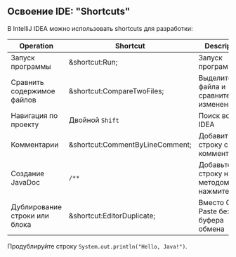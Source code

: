 ## Освоение IDE: "Shortcuts"

В IntelliJ IDEA можно использовать shortcuts для разработки:

| Operation                     | Shortcut                                                       | Description                                   |
|-------------------------------|----------------------------------------------------------------|-----------------------------------------------|
| Запуск программы              | <span class="shortcut">&shortcut:Run;</span>                   | Запуск программы                              |
| Сравнить содержимое файлов    | <span class="shortcut">&shortcut:CompareTwoFiles;</span>       | Выделите два файла и сравните изменения       |
| Навигация по проекту          | <span class="shortcut">Двойной ``Shift``</span>                | Поиск всего в IDEA                            |
| Комментарии                   | <span class="shortcut">&shortcut:CommentByLineComment;</span>  | Добавить строку с комментарием                |
| Создание JavaDoc              | <span class="shortcut">`/**`</span>                            | Добавьте строку над методом и нажмите `Enter` |
| Дублирование строки или блока | <span class="shortcut">&shortcut:EditorDuplicate;</span>       | Вместо Copy-Paste без буфера обмена           |

Продублируйте строку `System.out.println("Hello, Java!")`.